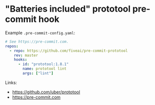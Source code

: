 # "Batteries included" prototool pre-commit hook

Example `.pre-commit-config.yaml`:

```yaml
# See https://pre-commit.com.
repos:
  - repo: https://github.com/fiveai/pre-commit-prototool
    rev: master
    hooks:
      - id: "prototool:1.8.1"
        name: prototool lint
        args: ["lint"]
```

Links:

- https://github.com/uber/prototool
- https://pre-commit.com
